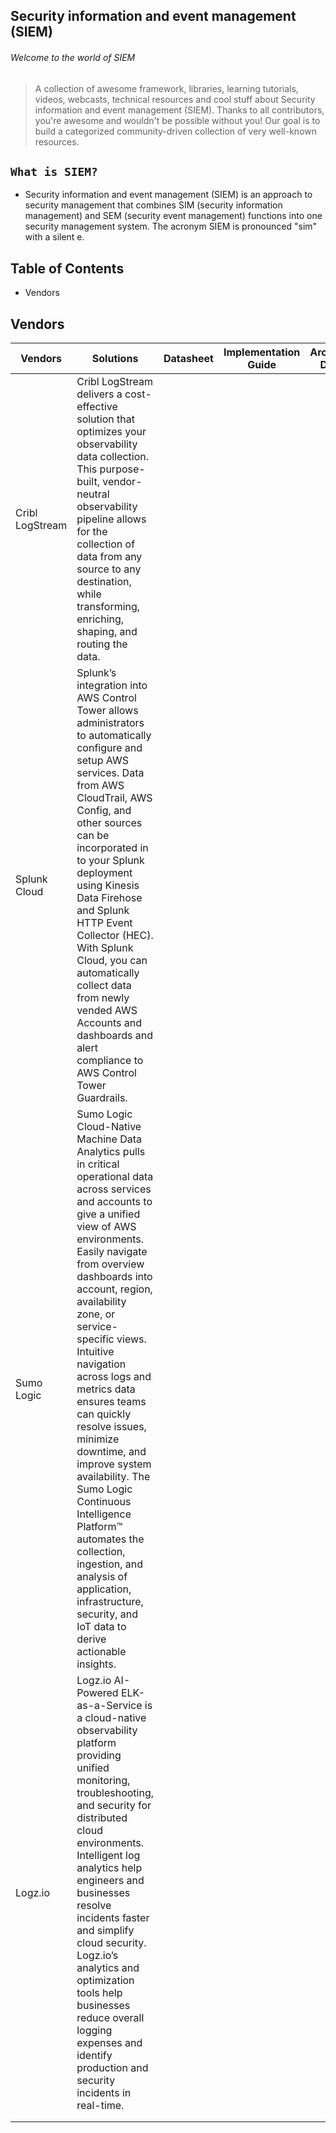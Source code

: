 ## Security information and event management (SIEM)

###### Welcome to the world of SIEM
> A collection of awesome framework, libraries, learning tutorials, videos, webcasts, technical resources and cool stuff about Security information and event management (SIEM).
> Thanks to all contributors, you're awesome and wouldn't be possible without you! Our goal is to build a categorized community-driven collection of very well-known resources.


## `What is SIEM?`
- Security information and event management (SIEM) is an approach to security management that combines SIM (security information management) and SEM (security event management) functions into one security management system. The acronym SIEM is pronounced "sim" with a silent e.

## Table of Contents

- Vendors



## Vendors

| Vendors         | Solutions                                                                                                                                                                                                                                                                                                                                                                                                                                                                                                                                                                                                        | Datasheet | Implementation Guide | Architecture Diagram |
|-----------------|------------------------------------------------------------------------------------------------------------------------------------------------------------------------------------------------------------------------------------------------------------------------------------------------------------------------------------------------------------------------------------------------------------------------------------------------------------------------------------------------------------------------------------------------------------------------------------------------------------------|-----------|----------------------|----------------------|
| Cribl LogStream | Cribl LogStream delivers a cost-effective solution that optimizes your observability data collection. This purpose-built, vendor-neutral observability pipeline allows for the collection of data from any source to any destination, while transforming, enriching, shaping, and routing the data.                                                                                                                                                                                                                                                                                                              |           |                      |                      |
| Splunk Cloud    | Splunk’s integration into AWS Control Tower allows administrators to automatically configure and setup AWS services. Data from AWS CloudTrail, AWS Config, and other sources can be incorporated in to your Splunk deployment using Kinesis Data Firehose and Splunk HTTP Event Collector (HEC). With Splunk Cloud, you can automatically collect data from newly vended AWS Accounts and dashboards and alert compliance to AWS Control Tower Guardrails.                                                                                                                                                       |           |                      |                      |
| Sumo Logic      | Sumo Logic Cloud-Native Machine Data Analytics pulls in critical operational data across services and accounts to give a unified view of AWS environments. Easily navigate from overview dashboards into account, region, availability zone, or service-specific views. Intuitive navigation across logs and metrics data ensures teams can quickly resolve issues, minimize downtime, and improve system availability. The Sumo Logic Continuous Intelligence Platform™ automates the collection, ingestion, and analysis of application, infrastructure, security, and IoT data to derive actionable insights. |           |                      |                      |
| Logz.io         | Logz.io AI-Powered ELK-as-a-Service is a cloud-native observability platform providing unified monitoring, troubleshooting, and security for distributed cloud environments. Intelligent log analytics help engineers and businesses resolve incidents faster and simplify cloud security. Logz.io’s analytics and optimization tools help businesses reduce overall logging expenses and identify production and security incidents in real-time.                                                                                                                                                               |           |                      |                      |
|                 |                                                                                                                                                                                                                                                                                                                                                                                                                                                                                                                                                                                                                  |           |                      |                      |
|                 |                                                                                                                                                                                                                                                                                                                                                                                                                                                                                                                                                                                                                  |           |                      |                      |

